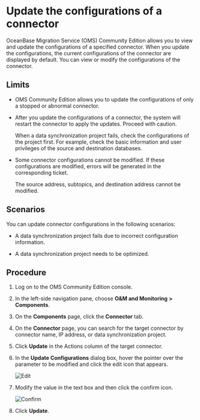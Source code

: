 # Update the configurations of a connector 

OceanBase Migration Service (OMS) Community Edition allows you to view and update the configurations of a specified connector. When you update the configurations, the current configurations of the connector are displayed by default. You can view or modify the configurations of the connector. 

## Limits 

* OMS Community Edition allows you to update the configurations of only a stopped or abnormal connector.

* After you update the configurations of a connector, the system will restart the connector to apply the updates. Proceed with caution. 

  When a data synchronization project fails, check the configurations of the project first. For example, check the basic information and user privileges of the source and destination databases.
  

* Some connector configurations cannot be modified. If these configurations are modified, errors will be generated in the corresponding ticket. 

  The source address, subtopics, and destination address cannot be modified.
 
## Scenarios 

You can update connector configurations in the following scenarios:

* A data synchronization project fails due to incorrect configuration information.

  

* A data synchronization project needs to be optimized.

 
## Procedure 


1. Log on to the OMS Community Edition console.

   

2. In the left-side navigation pane, choose **O\&M and Monitoring** **\>** **Components**.


3. On the **Components** page, click the **Connector** tab.

   

4. On the **Connector** page, you can search for the target connector by connector name, IP address, or data synchronization project. 

5. Click **Update** in the Actions column of the target connector.

   

6. In the **Update Configurations** dialog box, hover the pointer over the parameter to be modified and click the edit icon that appears.

   ![Edit](https://help-static-aliyun-doc.aliyuncs.com/assets/img/en-US/2874229461/p313436.png)
   

7. Modify the value in the text box and then click the confirm icon. 

   ![Confirm](https://help-static-aliyun-doc.aliyuncs.com/assets/img/en-US/1874229461/p313438.png)
   

8. Click **Update**.

   




